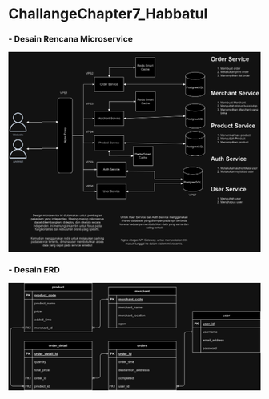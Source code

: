# ChallangeChapter7_Habbatul

### - Desain Rencana Microservice
<img src="Microservice Design.png">

### - Desain ERD
<img src="erd_new.png">

